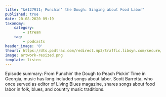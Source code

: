 ```yaml
---
title: "&#127911; Punchin’ the Dough: Singing about Food Labor"
published: true
date: 20-08-2020 09:19
taxonomy:
    category:
        - stream
    tag:
        - podcasts
header_image: '0'
theurl: https://dts.podtrac.com/redirect.mp3/traffic.libsyn.com/secure/sfagravy/FoodandLaborSongs.mp3?dest-id=228971
image: artwork-resized.png
template: listen
--- 
```

Episode summary: From Punchin’ the Dough to Peach Pickin’ Time in Georgia, music has long included songs about labor. Scott Barretta, who once served as editor of Living Blues magazine, shares songs about food labor in folk, blues, and country music traditions.

